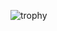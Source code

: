 ![trophy](https://github-profile-trophy.vercel.app/?username=kattni)
<!---
Azimkhan93/Azimkhan93 is a ✨ special ✨ repository because its `README.md` (this file) appears on your GitHub profile.
You can click the Preview link to take a look at your changes.
--->
